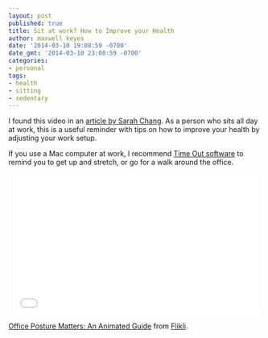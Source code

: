 ```yaml
---
layout: post
published: true
title: Sit at work? How to Improve your Health
author: maxwell keyes
date: '2014-03-10 19:08:59 -0700'
date_gmt: '2014-03-10 23:08:59 -0700'
categories:
- personal
tags:
- health
- sitting
- sedentary
---
```


I found this video in an [article by Sarah Chang]. As a person who sits all day
at work, this is a useful reminder with tips on how to improve your health by
adjusting your work setup.

If you use a Mac computer at work, I recommend [Time Out software] to remind you
to get up and stretch, or go for a walk around the office.

<iframe src="//player.vimeo.com/video/71441709" height="281" width="500" allowfullscreen="" frameborder="0"></iframe>

[Office Posture Matters: An Animated Guide] from [Flikli].

[Flikli]: http://vimeo.com/flikli
[Office Posture Matters: An Animated Guide]: http://vimeo.com/71441709
[Time Out software]: http://www.dejal.com/timeout/
[article by Sarah Chang]: http://www.themuse.com/advice/the-easy-way-to-boost-your-health-even-when-youre-sitting-all-day
